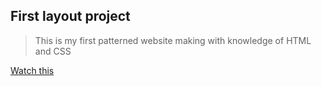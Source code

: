 ## First layout project
> This is my first patterned website making with knowledge of HTML and CSS
  
[Watch this](https://zakir981.github.io/First-layout/)
